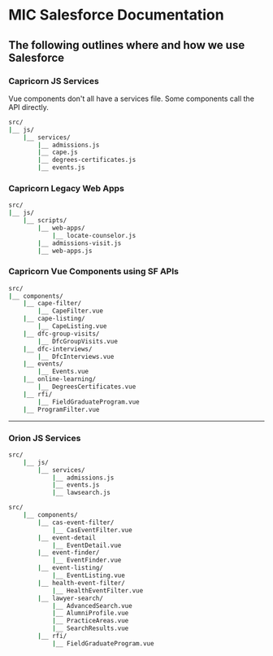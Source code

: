 # MIC Salesforce Documentation

## The following outlines where and how we use Salesforce

### Capricorn JS Services

Vue components don't all have a services file. Some components call the API directly.

```bash
src/
|__ js/
    |__ services/
        |__ admissions.js
        |__ cape.js
        |__ degrees-certificates.js
        |__ events.js
```

### Capricorn Legacy Web Apps

```bash
src/
|__ js/
    |__ scripts/
        |__ web-apps/
            |__ locate-counselor.js
        |__ admissions-visit.js
        |__ web-apps.js
```

### Capricorn Vue Components using SF APIs

```bash
src/
|__ components/
    |__ cape-filter/
        |__ CapeFilter.vue
    |__ cape-listing/
        |__ CapeListing.vue
    |__ dfc-group-visits/
        |__ DfcGroupVisits.vue
    |__ dfc-interviews/
        |__ DfcInterviews.vue
    |__ events/
        |__ Events.vue
    |__ online-learning/
        |__ DegreesCertificates.vue
    |__ rfi/
        |__ FieldGraduateProgram.vue
    |__ ProgramFilter.vue
```

---

### Orion JS Services

```bash
src/
    |__ js/
        |__ services/
            |__ admissions.js
            |__ events.js
            |__ lawsearch.js
```

```bash
src/
    |__ components/
        |__ cas-event-filter/
            |__ CasEventFilter.vue
        |__ event-detail
            |__ EventDetail.vue
        |__ event-finder/
            |__ EventFinder.vue
        |__ event-listing/
            |__ EventListing.vue
        |__ health-event-filter/
            |__ HealthEventFilter.vue
        |__ lawyer-search/
            |__ AdvancedSearch.vue
            |__ AlumniProfile.vue
            |__ PracticeAreas.vue
            |__ SearchResults.vue
        |__ rfi/
            |__ FieldGraduateProgram.vue
```
